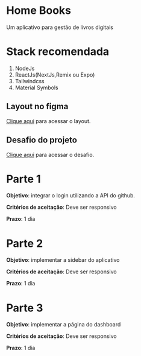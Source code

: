 # Home Books
Um aplicativo para gestão de livros digitais

# Stack recomendada
1. NodeJs
2. ReactJs(NextJs,Remix ou Expo)
3. Tailwindcss
4. Material Symbols

## Layout no figma
[Clique aqui](https://www.figma.com/file/SScb4HxPGxcwhKN6p1Ur2S/Home-Books?type=design&node-id=0%3A1&mode=design&t=VLVxHQjCbNrR9RRD-1) para acessar o layout.

## Desafio do projeto
[Clique aqui](https://github.com/danilsonvss/home-books) para acessar o desafio.

# Parte 1

**Objetivo**: integrar o login utilizando a API do github.

**Critérios de aceitação**: Deve ser responsivo

**Prazo**: 1 dia

# Parte 2
**Objetivo**: implementar a sidebar do aplicativo

**Critérios de aceitação**: Deve ser responsivo

**Prazo**: 1 dia

# Parte 3
**Objetivo**: implementar a página do dashboard

**Critérios de aceitação**: Deve ser responsivo

**Prazo**: 1 dia
